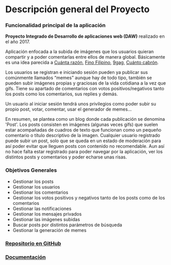 Descripción general del Proyecto
==================
### Funcionalidad principal de la aplicación
**Proyecto Integrado de Desarrollo de aplicaciones web (DAW)** realizado en el año 2017.

Aplicación enfocada a la subida de imágenes que los usuarios quieran compartir
y a poder comentarlas entre ellos de manera global. Básicamente es una idea parecida a
[Cuánta razón](http://www.cuantarazon.com/),
[Fino Filipino](http://finofilipino.org/),
[9gag](http://9gag.com),
[Cuánto cabrón](http://www.cuantocabron.com/).

Los usuarios se registran e iniciando sesión pueden ya publicar sus
comúnmente llamados “memes” aunque hay de todo tipo, también se pueden subir
imágenes propias y graciosas de la vida cotidiana a la vez que gifs. Tiene su apartado de
comentarios con votos positivos/negativos tanto los posts como los comentarios, sus
replies y demás.

Un usuario al iniciar sesión tendrá unos privilegios como poder subir su propio post, votar, comentar, usar el generador de memes...

En resumen, se plantea como un blog donde cada publicación se denomina 'Post'. Los posts consisten en imágenes (algunas veces gifs) que suelen estar acompañadas de cuadros de texto que funcionan como un pequeño comentario o título descriptivo de la imagen. Cualquier usuario registrado puede subir un post, solo que se queda en un estado de moderación para así poder evitar que lleguen posts con contenido no recomendable. Aun así no hace falta estar registrado para poder navegar por la aplicación, ver los distintos posts y comentarios y poder echarse unas risas.

### Objetivos Generales
* Gestionar los posts
* Gestionar los usuarios
* Gestionar los comentarios
* Gestionar los votos positivos y negativos tanto de los posts como de los comentarios
* Gestionar las notificaciones
* Gestionar los mensajes privados
* Gestionar las imágenes subidas
* Buscar posts por distintos parámetros de búsqueda
* Gestionar la generación de memes

### [Repositorio en GitHub](https://github.com/carlosgarcia8/gkri)
### [Documentación](https://carlosgarcia8.github.io/gkri/)
